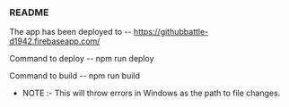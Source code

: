### README 

The app has been deployed to --
https://githubbattle-d1942.firebaseapp.com/

Command to deploy --
npm run deploy

Command to build --
npm run build

* NOTE :- 
This will throw errors in Windows as the path to file changes.